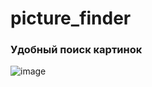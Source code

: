 # picture_finder
### Удобный поиск картинок

![image](https://user-images.githubusercontent.com/50238538/88453231-c0d28280-ce6d-11ea-8a81-dcf89da019f6.png)
